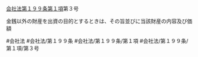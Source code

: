 [会社法第１９９条第１項](会社法＿＿＿＿第１９９条第１項)第３号

金銭以外の財産を出資の目的とするときは、その旨並びに当該財産の内容及び価額


#会社法
#会社法/第１９９条
#会社法/第１９９条/第１項
#会社法/第１９９条/第１項/第３号
